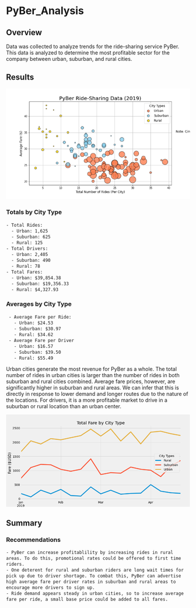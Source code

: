 # PyBer_Analysis

## Overview

Data was collected to analyze trends for the ride-sharing service PyBer. This data is analyzed to determine the most profitable sector for the company between urban, suburban, and rural cities. 

## Results

![Fig1](https://github.com/hkoivisto/PyBer_Analysis/blob/main/analysis/Fig1.png)

### Totals by City Type
    - Total Rides:
      - Urban: 1,625
      - Suburban: 625
      - Rural: 125
    - Total Drivers:
      - Urban: 2,405
      - Suburban: 490
      - Rural: 78
    - Total Fares:
      - Urban: $39,854.38
      - Suburban: $19,356.33
      - Rural: $4,327.93
      
 ### Averages by City Type
     - Average Fare per Ride:
       - Urban: $24.53
       - Suburban: $30.97
       - Rural: $34.62
     - Average Fare per Driver
       - Urban: $16.57
       - Suburban: $39.50
       - Rural: $55.49

Urban cities generate the most revenue for PyBer as a whole. The total number of rides in urban cities is larger than the number of rides in both suburban and rural cities combined. Average fare prices, however, are significantly higher in suburban and rural areas. We can infer that this is directly in response to lower demand and longer routes due to the nature of the locations. For drivers, it is a more profitable market to drive in a suburban or rural location than an urban center.

![PyBer_fare_summary](https://github.com/hkoivisto/PyBer_Analysis/blob/main/analysis/PyBer_fare_summary.png)

## Summary

### Recommendations

    - PyBer can increase profitablility by increasing rides in rural areas. To do this, promotional rates could be offered to first time riders.
    - One deterent for rural and suburban riders are long wait times for pick up due to driver shortage. To combat this, PyBer can advertise high average fare per driver rates in suburban and rural areas to encourage more drivers to sign up.
    - Ride demand appears steady in urban cities, so to increase average fare per ride, a small base price could be added to all fares.




